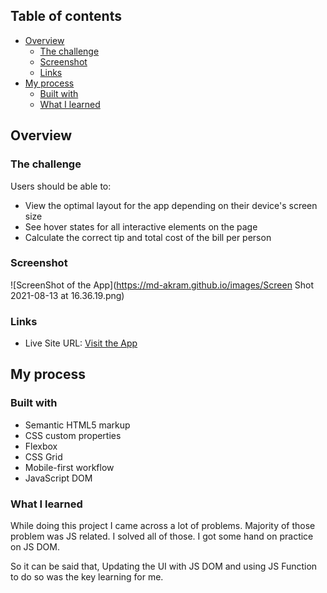## Table of contents

- [Overview](#overview)
  - [The challenge](#the-challenge)
  - [Screenshot](#screenshot)
  - [Links](#links)
- [My process](#my-process)
  - [Built with](#built-with)
  - [What I learned](#what-i-learned)

## Overview

### The challenge

Users should be able to:

- View the optimal layout for the app depending on their device's screen size
- See hover states for all interactive elements on the page
- Calculate the correct tip and total cost of the bill per person

### Screenshot

![ScreenShot of the App](https://md-akram.github.io/images/Screen Shot 2021-08-13 at 16.36.19.png)


### Links

- Live Site URL: [Visit the App](https://md-akram.github.io/tipCalculator)

## My process

### Built with

- Semantic HTML5 markup
- CSS custom properties
- Flexbox
- CSS Grid
- Mobile-first workflow
- JavaScript DOM

### What I learned

While doing this project I came across a lot of problems. Majority of those problem was JS related. I solved all of those. I got some hand on practice on JS DOM.

So it can be said that, Updating the UI with JS DOM and using JS Function to do so was the key learning for me.
